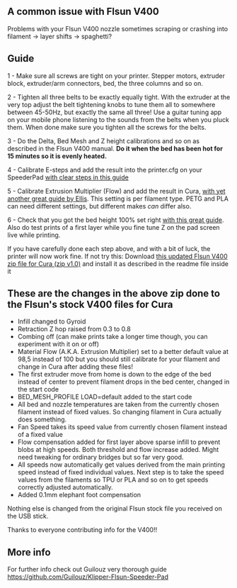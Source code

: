 ## A common issue with Flsun V400  
  
Problems with your Flsun V400 nozzle sometimes scraping or crashing into filament -&gt; layer shifts -&gt; spaghetti?

  
## Guide

1 - Make sure all screws are tight on your printer. Stepper motors, extruder block, extruder/arm connectors, bed, the three columns and so on. 

2 - Tighten all three belts to be exactly equally tight. With the extruder at the very top adjust the belt tightening knobs to tune them all to somewhere between 45-50Hz, but exactly the same all three! Use a guitar tuning app on your mobile phone listening to the sounds from the belts when you pluck them. When done make sure you tighten all the screws for the belts.  
    
3 - Do the Delta, Bed Mesh and Z height calibrations and so on as described in the Flsun V400 manual. **Do it when the bed has been hot for 15 minutes so it is evenly heated.**  
  
4 - Calibrate E-steps and add the result into the printer.cfg on your SpeederPad <a href="https://ellis3dp.com/Print-Tuning-Guide/articles/extruder_calibration.html"> with clear steps in this guide</a>   
  
5 - Calibrate Extrusion Multiplier (Flow) and add the result in Cura, <a href=https://ellis3dp.com/Print-Tuning-Guide/articles/extrusion_multiplier.html>with yet another great guide by Ellis</a>. This setting is per filament type. PETG and PLA can need different settings, but different makes _can_ differ also. 
  
6 - Check that you got the bed height 100% set right <a href="https://ellis3dp.com/Print-Tuning-Guide/articles/first_layer_squish.html">with this great guide</a>. Also do test prints of a first layer while you fine tune Z on the pad screen live while printing.  
  
If you have carefully done each step above, and with a bit of luck, the printer will now work fine. If not try this: Download <a href="Updated%20config%20for%20Cura%20-%20Flsun%20V400%20(v1.0).zip?raw=true">this updated Flsun V400 zip file for Cura (zip v1.0)</a> and install it as described in the readme file inside it 

## These are the changes in the above zip done to the Flsun's stock V400 files for Cura  

- Infill changed to Gyroid
- Retraction Z hop raised from 0.3 to 0.8
- Combing off (can make prints take a longer time though, you can experiment with it on or off)
- Material Flow (A.K.A. Extrusion Multiplier) set to a better default value at 98,5 instead of 100 but you should still calibrate for your filament and change in Cura after adding these files! 
- The first extruder move from home is down to the edge of the bed instead of center to prevent filament drops in the bed center, changed in the start code  
- BED_MESH_PROFILE LOAD=default added to the start code
- All bed and nozzle temperatures are taken from the currently chosen filament instead of fixed values. So changing filament in Cura actually does something.
- Fan Speed takes its speed value from currently chosen filament instead of a fixed value
- Flow compensation added for first layer above sparse infill to prevent blobs at high speeds. Both threshold and flow increase added. Might need tweaking for ordinary bridges but so far very good.
- All speeds now automatically get values derived from the main printing speed instead of fixed individual values. Next step is to take the speed values from the filaments so TPU or PLA and so on to get speeds correctly adjusted automatically. 
- Added 0.1mm elephant foot compensation
  
Nothing else is changed from the original Flsun stock file you received on the USB stick. 
  
Thanks to everyone contributing info for the V400!!
  
## More info  
  
For further info check out Guilouz very thorough guide https://github.com/Guilouz/Klipper-Flsun-Speeder-Pad


